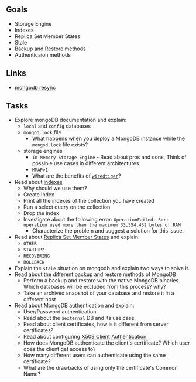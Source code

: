 ## Goals

- Storage Engine
- Indexes 
- Replica Set Member States
- Stale
- Backup and Restore methods 
- Authenticaion methods

## Links

- [mongodb resync](https://docs.mongodb.com/manual/tutorial/resync-replica-set-member/)


## Tasks
* Explore mongoDB documentation and explain:
  * `local` and `config` databases
  * `mongod.lock` file
    * What happens when you deploy a MongoDB instance while the `mongod.lock` file exists?
  * storage engines
    * `In-Memory Storage Engine` - Read about pros and cons, Think of possible use cases in different architectures.
    * `MMAPv1`
    * What are the benefits of [`wiredtiger`](https://docs.mongodb.com/manual/core/wiredtiger/)? 
* Read about [indexes](https://docs.mongodb.com/manual/indexes/#b-tree)
  * Why should we use them?
  * Create index 
  * Print all the indexes of the collection you have created 
  * Run a select query on the collection 
  * Drop the index
  * Investigate about the following error: `OperationFailed: Sort operation used more than the maximum 33,554,432 bytes of RAM`
    - Characterize the problem and suggest a solution for this issue.
* Read about [Replica Set Member States](https://docs.mongodb.com/manual/reference/replica-states/) and explain:
  * `OTHER`
  * `STARTUP2`
  * `RECOVERING`
  * `ROLLBACK`
* Explain the `stale` situation on mongodb and explain two ways to solve it.
* Read about the different backup and restore methods of MongoDB
  * Perform a backup and restore with the native MongoDB binaries. Which databases will be excluded from this process? why?
  * Take an archived snapshot of your database and restore it in a different host
* Read about MongoDB authentication and explain:
  * User/Password authentication
  * Read about the `$external` DB and its use case.
  * Read about client certificates, how is it different from server certificates?
  * Read about configuring [X509 Client Authentication](https://www.mongodb.com/docs/v5.0/tutorial/configure-x509-client-authentication/).
  * How does MongoDB authenticate the client's certificate? Which user does the client get access to?
  * How many different users can authenticate using the same certificate? 
  * What are the drawbacks of using only the certificate's Common Name?

